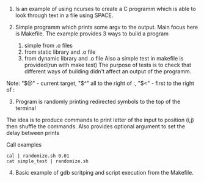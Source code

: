 01) Is an example of using ncurses to create a C programm which is
 able to look through text in a file using SPACE.


02) Simple programm which prints some argv to the output. 
Main focus here is Makefile. The example provides 3 ways to build 
a program
    1) simple from .o files
    2) from static library and .o file
    3) from dynamic library and .o file
Also a simple test in makefile is provided(run with make test)
The purpose of tests is to check that different ways of building
didn't affect an output of the programm.

Note: "$@" - current target, "$^" all to the right of :, "$<" - first
to the right of :

03) Program is randomly printing redirected symbols to the top of the terminal

The idea is to produce commands to print letter of the input to position (i,j)
then shuffle the commands.
Also provides optional argument to set the delay between prints

Call examples
```
cal | randomize.sh 0.01
cat simple_test | randomize.sh
```
04) Basic example of gdb scritping and script execution from the Makefile.
